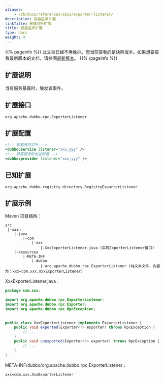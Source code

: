 ```yaml
---
aliases:
    - /zh/docs/references/spis/exporter-listener/
description: 暴露监听扩展
linkTitle: 暴露监听扩展
title: 暴露监听扩展
type: docs
weight: 4
---
```




{{% pageinfo %}} 此文档已经不再维护。您当前查看的是快照版本。如果想要查看最新版本的文档，请参阅[最新版本](/zh-cn/docs3-v2/java-sdk/reference-manual/spi/description/exporter-listener/)。
{{% /pageinfo %}}

## 扩展说明

当有服务暴露时，触发该事件。

## 扩展接口

`org.apache.dubbo.rpc.ExporterListener`

## 扩展配置

```xml
<!-- 暴露服务监听 -->
<dubbo:service listener="xxx,yyy" />
<!-- 暴露服务缺省监听器 -->
<dubbo:provider listener="xxx,yyy" />
```

## 已知扩展

`org.apache.dubbo.registry.directory.RegistryExporterListener`

## 扩展示例

Maven 项目结构：

```
src
 |-main
    |-java
        |-com
            |-xxx
                |-XxxExporterListener.java (实现ExporterListener接口)
    |-resources
        |-META-INF
            |-dubbo
                |-org.apache.dubbo.rpc.ExporterListener (纯文本文件，内容为：xxx=com.xxx.XxxExporterListener)
```

XxxExporterListener.java：

```java
package com.xxx;
 
import org.apache.dubbo.rpc.ExporterListener;
import org.apache.dubbo.rpc.Exporter;
import org.apache.dubbo.rpc.RpcException;
 
 
public class XxxExporterListener implements ExporterListener {
    public void exported(Exporter<?> exporter) throws RpcException {
        // ...
    }
    public void unexported(Exporter<?> exporter) throws RpcException {
        // ...
    }
}
```

META-INF/dubbo/org.apache.dubbo.rpc.ExporterListener：

```properties
xxx=com.xxx.XxxExporterListener
```